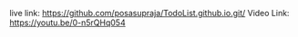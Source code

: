 live link: https://github.com/posasupraja/TodoList.github.io.git/ Video Link: https://youtu.be/0-n5rQHq054
